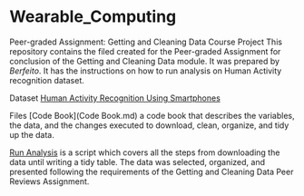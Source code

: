 # Wearable_Computing
Peer-graded Assignment: Getting and Cleaning Data Course Project
This repository contains the filed created for the Peer-graded Assignment for conclusion of the Getting and Cleaning Data module. It was prepared by *Berfeito*. It has the instructions on how to run analysis on Human Activity recognition dataset.

Dataset
[Human Activity Recognition Using Smartphones](https://d396qusza40orc.cloudfront.net/getdata%2Fprojectfiles%2FUCI%20HAR%20Dataset.zip)

Files
[Code Book](Code Book.md) a code book that describes the variables, the data, and the changes executed to download, clean, organize,  and tidy up the data.

[Run Analysis](run_analysis.r) is a script which covers all the steps from downloading the data until writing a tidy table. The data was selected, organized, and presented following the requirements of the Getting and Cleaning Data Peer Reviews Assignment.
